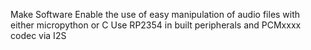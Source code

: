 Make Software
Enable the use of easy manipulation of audio files with either micropython or C
Use RP2354 in built peripherals and PCMxxxx codec via I2S


